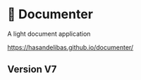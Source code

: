
# 📄 Documenter
A light document application

https://hasandelibas.github.io/documenter/

## Version V7
